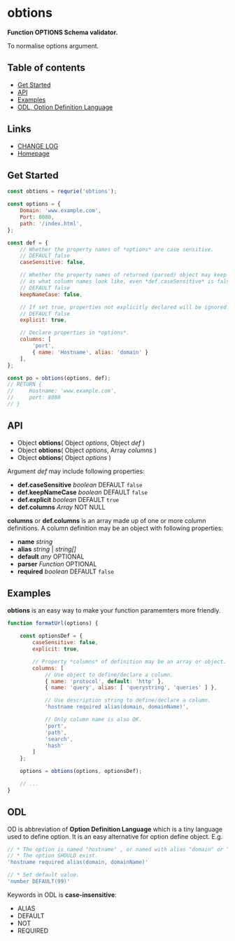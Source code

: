 #	obtions
__Function OPTIONS Schema validator.__

To normalise options argument.

##	Table of contents

*	[Get Started](#get-started)
*	[API](#api)
* 	[Examples](#examples)
*   [ODL, Option Definition Language](#odl)

##	Links

*	[CHANGE LOG](./CHANGELOG.md)
*	[Homepage](https://github.com/YounGoat/ecmascript.obtions)

##	Get Started

```javascript
const obtions = requrie('obtions');

const options = {
    Domain: 'www.example.com',
    Port: 8080,
    path: '/index.html',
};

const def = {
    // Whether the property names of *options* are case sensitive.
    // DEFAULT false
    caseSensitive: false,

    // Whether the property names of returned (parsed) object may keep the case 
    // as what column names look like, even *def.caseSensitive* is false.
    // DEFAULT false
    keepNameCase: false,

    // If set true, properties not explicitly declared will be ignored.
    // DEFAULT false
    explicit: true,

    // Declare properties in *options*.
    columns: [ 
        'port', 
        { name: 'Hostname', alias: 'domain' } 
    ],
};

const po = obtions(options, def);
// RETURN {
//     Hostname: 'www.example.com',
//     port: 8080
// }
```

##	API

*	Object __obtions__( Object *options*, Object *def* )
*   Object __obtions__( Object *options*, Array *columns* )
*	Object __obtions__( Object *options* )

Argument *def* may include following properties:
*	__def.caseSensitive__ *boolean* DEFAULT `false`
*	__def.keepNameCase__ *boolean* DEFAULT `false`
*	__def.explicit__ *boolean* DEFAULT `true`
*	__def.columns__ *Array* NOT NULL

__columns__ or __def.columns__ is an array made up of one or more column definitions. A column definition may be an object with following properties:
*   __name__ *string* 
*   __alias__ *string* | *string[]*
*   __default__ *any* OPTIONAL
*   __parser__ *Function* OPTIONAL
*   __required__ *boolean* DEFAULT `false` 

##  Examples

__obtions__ is an easy way to make your function paramemters more friendly. 

```javascript
function formatUrl(options) {
    
    const optionsDef = {
        caseSensitive: false, 
        explicit: true,

        // Property *columns* of definition may be an array or object.
        columns: [
            // Use object to define/declare a column.
            { name: 'protocol', default: 'http' },
            { name: 'query', alias: [ 'querystring', 'queries' ] },

            // Use description string to define/declare a column.
            'hostname required alias(domain, domainName)',

            // Only column name is also OK.
            'port',
            'path',
            'search',
            'hash'
        ]
    };

    options = obtions(options, optionsDef);

    // ...
}
```

## ODL

OD is abbreviation of __Option Definition Language__ which is a tiny language used to define option. It is an easy alternative for option define object. E.g.

```javascript
// * The option is named "hostname" , or named with alias "domain" or "domainName". 
// * The option SHOULD exist.
'hostname required alias(domain, domainName)'

// * Set default value.
'number DEFAULT(99)'
```

Keywords in ODL is __case-insensitive__:
*   ALIAS
*   DEFAULT
*   NOT
*   REQUIRED
